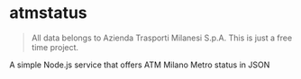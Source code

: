# atmstatus
> All data belongs to Azienda Trasporti Milanesi S.p.A. This is just a free time project.

A simple Node.js service that offers ATM Milano Metro status in JSON
